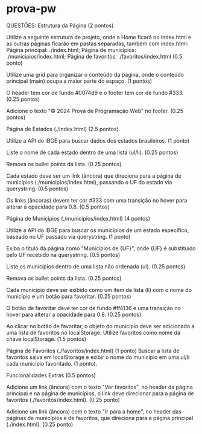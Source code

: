 # prova-pw

QUESTÕES:
Estrutura da Página (2 pontos)

Utilize a seguinte estrutura de projeto, onde a Home ficará no index.html e as outras páginas ficarão em pastas separadas, também com index.html: Página principal: ./index.html; Página de municípios: ./municipios/index.html; Página de favoritos: ./favoritos/index.html (0.5 ponto)

Utilize uma grid para organizar o conteúdo da página, onde o conteúdo principal (main) ocupa a maior parte do espaço. (1 pontos)

O header tem cor de fundo #0074d9 e o footer tem cor de fundo #333. (0.25 pontos)

Adicione o texto "© 2024 Prova de Programação Web" no footer. (0.25 pontos)

Página de Estados (./index.html) (2.5 pontos).

Utilize a API do IBGE para buscar dados dos estados brasileiros. (1 ponto)

Liste o nome de cada estado dentro de uma lista (ul/li). (0.25 pontos)

Remova os bullet points da lista. (0.25 pontos)

Cada estado deve ser um link (âncora) que direciona para a página de municípios (./municipios/index.html), passando o UF do estado via querystring. (0.5 pontos)

Os links (âncoras) devem ter cor #333 com uma transição no hover para alterar a opacidade para 0.8. (0.5 pontos)

Página de Municípios (./municipios/index.html) (4 pontos)

Utilize a API do IBGE para buscar os municípios de um estado específico, baseado no UF passado via querystring. (1 ponto)

Exiba o título da página como "Municípios de {UF}", onde {UF} é substituído pelo UF recebido na querystring. (0.5 pontos)

Liste os municípios dentro de uma lista não ordenada (ul). (0.25 pontos)

Remova os bullet points da lista. (0.25 pontos)

Cada município deve ser exibido como um item de lista (li) com o nome do município e um botão para favoritar. (0.25 pontos)

O botão de favoritar deve ter cor de fundo #ff4136 e uma transição no hover para alterar a opacidade para 0.8. (0.25 pontos)

Ao clicar no botão de favoritar, o objeto do município deve ser adicionado a uma lista de favoritos no localStorage. Utilize favoritos como nome da chave localStorage. (1.5 pontos)

Página de Favoritos (./favoritos/index.html) (1 ponto)
Buscar a lista de favoritos salva em localStorage e exibir o nome do municipio em uma ul/li cada município favoritado. (1 ponto).

Funcionalidades Extras (0.5 pontos)

Adicione um link (âncora) com o texto "Ver favoritos", no header da página principal e na página de municípios, o link deve direcionar para a página de favoritos (./favoritos/index.html). (0.25 ponto)

Adicione um link (âncora) com o texto "Ir para a home", no header das páginas de municípios e de favoritos, que direciona para a página principal (./index.html). (0.25 ponto)